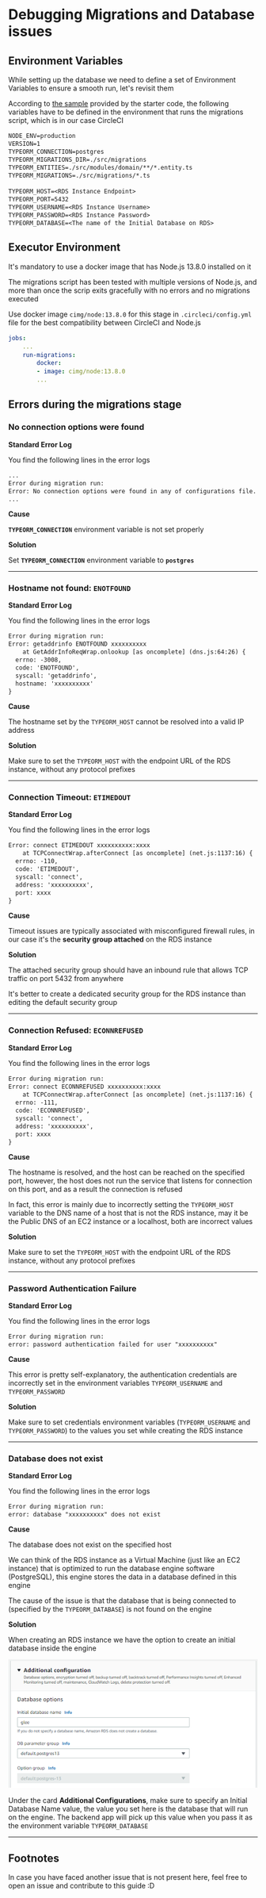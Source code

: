 # Debugging Migrations and Database issues

## Environment Variables

While setting up the database we need to define a set of Environment Variables to ensure a smooth run, let's revisit them

According to [the sample](https://github.com/udacity/cdond-c3-projectstarter/blob/master/backend/.env.sample) provided by the starter code, the following variables have to be defined in the environment that runs the migrations script, which is in our case CircleCI

```
NODE_ENV=production
VERSION=1
TYPEORM_CONNECTION=postgres
TYPEORM_MIGRATIONS_DIR=./src/migrations
TYPEORM_ENTITIES=./src/modules/domain/**/*.entity.ts
TYPEORM_MIGRATIONS=./src/migrations/*.ts

TYPEORM_HOST=<RDS Instance Endpoint>
TYPEORM_PORT=5432
TYPEORM_USERNAME=<RDS Instance Username>
TYPEORM_PASSWORD=<RDS Instance Password>
TYPEORM_DATABASE=<The name of the Initial Database on RDS>
```

## Executor Environment

It's mandatory to use a docker image that has Node.js 13.8.0 installed on it

The migrations script has been tested with multiple versions of Node.js, and more than once the scrip exits gracefully with no errors and no migrations executed

Use docker image `cimg/node:13.8.0` for this stage in `.circleci/config.yml` file for the best compatibility between CircleCI and Node.js

```yml
jobs:
    ...
    run-migrations:
        docker:
        - image: cimg/node:13.8.0
        ...
```

## Errors during the migrations stage

### No connection options were found

**Standard Error Log**

You find the following lines in the error logs

```
...
Error during migration run:
Error: No connection options were found in any of configurations file.
...
```

**Cause**

**`TYPEORM_CONNECTION`** environment variable is not set properly

**Solution**

Set **`TYPEORM_CONNECTION`** environment variable to **`postgres`**

---

### Hostname not found: `ENOTFOUND`

**Standard Error Log**

You find the following lines in the error logs

```
Error during migration run:
Error: getaddrinfo ENOTFOUND xxxxxxxxxx
    at GetAddrInfoReqWrap.onlookup [as oncomplete] (dns.js:64:26) {
  errno: -3008,
  code: 'ENOTFOUND',
  syscall: 'getaddrinfo',
  hostname: 'xxxxxxxxxx'
}
```

**Cause**

The hostname set by the `TYPEORM_HOST` cannot be resolved into a valid IP address

**Solution**

Make sure to set the `TYPEORM_HOST` with the endpoint URL of the RDS instance, without any protocol prefixes

---

### Connection Timeout: `ETIMEDOUT`

**Standard Error Log**

You find the following lines in the error logs

```
Error: connect ETIMEDOUT xxxxxxxxxx:xxxx
    at TCPConnectWrap.afterConnect [as oncomplete] (net.js:1137:16) {
  errno: -110,
  code: 'ETIMEDOUT',
  syscall: 'connect',
  address: 'xxxxxxxxxx',
  port: xxxx
}
```

**Cause**

Timeout issues are typically associated with misconfigured firewall rules, in our case it's the **security group attached** on the RDS instance

**Solution**

The attached security group should have an inbound rule that allows TCP traffic on port 5432 from anywhere

It's better to create a dedicated security group for the RDS instance than editing the default security group

---

### Connection Refused: `ECONNREFUSED`

**Standard Error Log**

You find the following lines in the error logs

```
Error during migration run:
Error: connect ECONNREFUSED xxxxxxxxxx:xxxx
    at TCPConnectWrap.afterConnect [as oncomplete] (net.js:1137:16) {
  errno: -111,
  code: 'ECONNREFUSED',
  syscall: 'connect',
  address: 'xxxxxxxxxx',
  port: xxxx
}
```

**Cause**

The hostname is resolved, and the host can be reached on the specified port, however, the host does not run the service that listens for connection on this port, and as a result the connection is refused

In fact, this error is mainly due to incorrectly setting the `TYPEORM_HOST` variable to the DNS name of a host that is not the RDS instance, may it be the Public DNS of an EC2 instance or a localhost, both are incorrect values

**Solution**

Make sure to set the `TYPEORM_HOST` with the endpoint URL of the RDS instance, without any protocol prefixes

---

### Password Authentication Failure

**Standard Error Log**

You find the following lines in the error logs

```
Error during migration run:
error: password authentication failed for user "xxxxxxxxxx"
```

**Cause**

This error is pretty self-explanatory, the authentication credentials are incorrectly set in the environment variables `TYPEORM_USERNAME` and `TYPEORM_PASSWORD`

**Solution**

Make sure to set credentials environment variables (`TYPEORM_USERNAME` and `TYPEORM_PASSWORD`) to the values you set while creating the RDS instance

---

### Database does not exist

**Standard Error Log**

You find the following lines in the error logs

```
Error during migration run:
error: database "xxxxxxxxxx" does not exist
```

**Cause**

The database does not exist on the specified host

We can think of the RDS instance as a Virtual Machine (just like an EC2 instance) that is optimized to run the database engine software (PostgreSQL), this engine stores the data in a database defined in this engine

The cause of the issue is that the database that is being connected to (specified by the `TYPEORM_DATABASE`) is not found on the engine

**Solution**

When creating an RDS instance we have the option to create an initial database inside the engine

![](./initial-db-name.png)

Under the card **Additional Configurations**, make sure to specify an Initial Database Name value, the value you set here is the database that will run on the engine. The backend app will pick up this value when you pass it as the environment variable `TYPEORM_DATABASE`

---

## Footnotes

In case you have faced another issue that is not present here, feel free to open an issue and contribute to this guide :D
